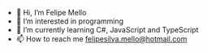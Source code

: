 - 👋 Hi, I’m Felipe Mello
- 👀 I’m interested in programming
- 🌱 I’m currently learning C#, JavaScript and TypeScript
- 📫 How to reach me felipesilva.mello@hotmail.com

<!---
iyeskett/iyeskett is a ✨ special ✨ repository because its `README.md` (this file) appears on your GitHub profile.
You can click the Preview link to take a look at your changes.
--->
